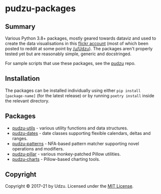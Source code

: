 # pudzu-packages

## Summary

Various Python 3.8+ packages, mostly geared towards dataviz and used to create the data visualisations in this [flickr account](https://www.flickr.com/photos/zarfo/albums) (most of which been posted to reddit at some point by [/u/Udzu](https://www.reddit.com/user/Udzu/)). The packages aren't properly tested yet but are reasonably simple, generic and docstringed.

For sample scripts that use these packages, see the [pudzu](https://github.com/Udzu/pudzu) repo.

## Installation

The packages can be installed individually using either `pip install [package-name]` (for the latest release) or by running `poetry install` inside the relevant directory.

## Packages

- [pudzu-utils](pudzu-utils) - various utility functions and data structures.
- [pudzu-dates](pudzu-dates) - date classes supporting flexible calendars, deltas and ranges.
- [pudzu-patterns](pudzu-patterns) - NFA-based pattern matcher supporting novel operations and modifiers.
- [pudzu-pillar](pudzu-pillar) - various monkey-patched Pillow utilities.
- [pudzu-charts](pudzu-charts) - Pillow-based charting tools.

## Copyright

Copyright © 2017–21 by Udzu. Licensed under the [MIT License](LICENSE).
